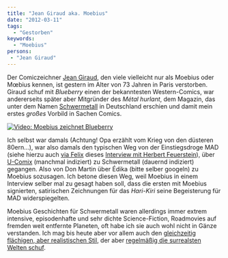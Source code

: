 ```yaml
---
title: "Jean Giraud aka. Moebius"
date: "2012-03-11"
tags:
  - "Gestorben"
keywords:
  - "Moebius"
persons:
 - "Jean Giraud"
---
```


Der Comiczeichner [Jean Giraud](http://de.wikipedia.org/wiki/Jean_Giraud), den viele vielleicht nur als Moebius oder Mœbius kennen, ist gestern im Alter von 73 Jahren in Paris verstorben. Giraud schuf mit _Blueberry_ einen der bekanntesten Western-Comics, war andererseits später aber Mitgründer des _Métal hurlant_, dem Magazin, das unter dem Namen [Schwermetall](http://de.wikipedia.org/wiki/Schwermetall_(Comic)) in Deutschland erschien und damit mein erstes _großes_ Vorbild in Sachen Comics.

[![Video: Moebius zeichnet Blueberry](/images/codecandies/moebius.png)](https://www.youtube.com/watch?v=31eMG8MoXD8)

Ich selbst war damals (Achtung! Opa erzählt vom Krieg von den düsteren 80ern…), war also damals den typischen Weg von der Einstiegsdroge MAD (siehe hierzu auch [via Felix](http://wirres.net/article/articleview/6210/1/6/) dieses [Interview mit Herbert Feuerstein](http://www.madmag.de/interviews/todespille.fuer.mad.php)), über [U-Comix](http://de.wikipedia.org/wiki/U-Comix) (manchmal indiziert) zu Schwermetall (dauernd indiziert) gegangen. Also von Don Martin über Édika (bitte selber googeln) zu Moebius sozusagen. Ich betone diesen Weg, weil Moebius in einem Interview selber mal zu gesagt haben soll, dass die ersten mit Moebius signierten, satirischen Zeichnungen für das _Hari-Kiri_ seine Begeisterung für MAD widerspiegelten.

Moebius Geschichten für Schwermetall waren allerdings immer extrem intensive, episodenhafte und sehr dichte Science-Fiction, Roadmovies auf fremden weit entfernte Planeten, oft habe ich sie auch wohl nicht in Gänze verstanden. Ich mag bis heute aber vor allem auch den [gleichzeitig flächigen, aber realistischen Stil](http://www.comicartfans.com/GalleryPiece.asp?Piece=653951&GSub=54796), der aber [regelmäßig die surrealsten Welten schuf](http://richard-scarry.blogspot.com/2011/04/moebius-jean-giraud.html).
